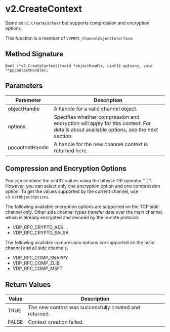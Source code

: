 # v2.CreateContext

Same as `v1.CreateContext` but supports compression and encryption options.
 
This function is a member of `VDPRPC_ChannelObjectInterface`.


## Method Signature
```
Bool (*v3.CreateContext)(void *objectHandle, uint32 options, void **ppcontextHandle);
```

## Parameters

| Parameter | Description |
| --------- | ----------- |
| objectHandle | A handle for a valid channel object. |
| options | Specifies whether compression and encryption will apply for this context. For details about available options, see the next section. |
| ppcontextHandle | A handle for the new channel context is returned here. |

## Compression and Encryption Options

You can combine the uint32 values using the bitwise OR operator " | ". However, you can select only one encryption option and one compression option. To get the values supported by the current channel, use `v3.GetObjectOptions`.

The following available encryption options are supported on the TCP side channel only. Other side channel types transfer data over the main channel, which is already encrypted and secured by the remote protocol.
- VDP_RPC_CRYPTO_AES 
- VDP_RPC_CRYPTO_SALSA

The following available compression options are supported on the main channel and all side channels.
- VDP_RPC_COMP_SNAPPY 
- VDP_RPC_COMP_ZLIB 
- VDP_RPC_COMP_MSFT

## Return Values

| Value | Description |
| ----- | ----------- |
| TRUE | The new context was successfully created and returned. |
| FALSE | Context creation failed. |


